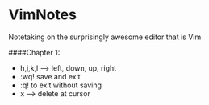 VimNotes
========

Notetaking on the surprisingly awesome editor that is Vim

####Chapter 1:
- h,j,k,l --> left, down, up, right
- :wq! save and exit
- :q! to exit without saving
- x --> delete at cursor
